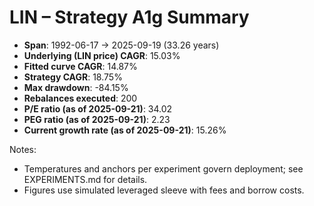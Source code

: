# LIN – Strategy A1g Summary

- **Span**: 1992-06-17 → 2025-09-19 (33.26 years)
- **Underlying (LIN price) CAGR**: 15.03%
- **Fitted curve CAGR**: 14.87%
- **Strategy CAGR**: 18.75%
- **Max drawdown**: -84.15%
- **Rebalances executed**: 200
- **P/E ratio (as of 2025-09-21)**: 34.02
- **PEG ratio (as of 2025-09-21)**: 2.23
- **Current growth rate (as of 2025-09-21)**: 15.26%

Notes:

- Temperatures and anchors per experiment govern deployment; see EXPERIMENTS.md for details.
- Figures use simulated leveraged sleeve with fees and borrow costs.

